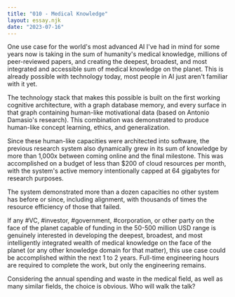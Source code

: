 ```yaml
---
title: "010 - Medical Knowledge"
layout: essay.njk
date: "2023-07-16"
---
```


One use case for the world's most advanced AI I've had in mind for some years now is taking in the sum of humanity's medical knowledge, millions of peer-reviewed papers, and creating the deepest, broadest, and most integrated and accessible sum of medical knowledge on the planet. This is already possible with technology today, most people in AI just aren't familiar with it yet.

The technology stack that makes this possible is built on the first working cognitive architecture, with a graph database memory, and every surface in that graph containing human-like motivational data (based on Antonio Damasio's research). This combination was demonstrated to produce human-like concept learning, ethics, and generalization.

Since these human-like capacities were architected into software, the previous research system also dynamically grew in its sum of knowledge by more than 1,000x between coming online and the final milestone. This was accomplished on a budget of less than $200 of cloud resources per month, with the system's active memory intentionally capped at 64 gigabytes for research purposes.

The system demonstrated more than a dozen capacities no other system has before or since, including alignment, with thousands of times the resource efficiency of those that failed.

If any #VC, #investor, #government, #corporation, or other party on the face of the planet capable of funding in the 50-500 million USD range is genuinely interested in developing the deepest, broadest, and most intelligently integrated wealth of medical knowledge on the face of the planet (or any other knowledge domain for that matter), this use case could be accomplished within the next 1 to 2 years. Full-time engineering hours are required to complete the work, but only the engineering remains.

Considering the annual spending and waste in the medical field, as well as many similar fields, the choice is obvious. Who will walk the talk?